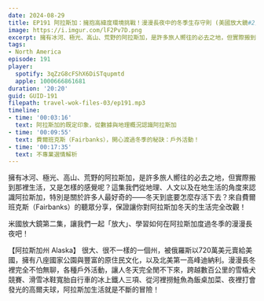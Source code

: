 ```yaml
---
date: 2024-08-29
title: EP191 阿拉斯加：擁抱高緯度環境挑戰！漫漫長夜中的冬季生存守則 (美國放大鏡#2)
image: https://i.imgur.com/lF2Pv7D.png
excerpt: 擁有冰河、極光、高山、荒野的阿拉斯加，是許多旅人嚮往的必去之地，但實際搬到那裡生活，又是怎樣的感覺呢？來自費爾班克斯（Fairbanks）的聽眾分享，保證讓你對阿拉斯加冬天的生活完全改觀！
tags:
- North America
episode: 191
player:
  spotify: 3qZzG8cFShX6DiSTqupmtd
  apple: 1000666861681
duration: '20:20'
guid: GUID-191
filepath: travel-wok-files-03/ep191.mp3
timeline:
- time: '00:03:16'
  text: 阿拉斯加的既定印象，從數據與地理概況認識阿拉斯加
- time: '00:09:55'
  text: 費爾班克斯（Fairbanks），開心渡過冬季的秘訣：戶外活動！
- time: '00:17:35'
  text: 不專業選情解析
---
```

擁有冰河、極光、高山、荒野的阿拉斯加，是許多旅人嚮往的必去之地，但實際搬到那裡生活，又是怎樣的感覺呢？這集我們從地理、人文以及在地生活的角度來認識阿拉斯加，特別是關於許多人最好奇的——冬天到底要怎麼存活下去？來自費爾班克斯（Fairbanks）的聽眾分享，保證讓你對阿拉斯加冬天的生活完全改觀！

米國放大鏡第二集，讓我們一起「放大」、學習如何在阿拉斯加度過冬季的漫漫長夜吧！

【阿拉斯加州 Alaska】 很大、很不一樣的一個州，被俄羅斯以720萬美元賣給美國，擁有八座國家公園與豐富的原住民文化，以及北美第一高峰迪納利。漫漫長冬裡完全不怕無聊，各種戶外活動，讓人冬天完全閒不下來，跨越數百公里的雪橇犬競賽、滑雪冰鞋寬胎自行車的冰上鐵人三項、從河裡撈鮭魚為飯桌加菜、夜裡打會發光的高爾夫球，阿拉斯加生活就是不斷的冒險！

